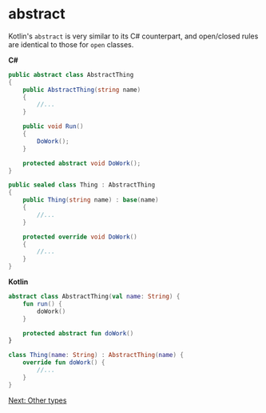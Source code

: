 # abstract
Kotlin's `abstract` is very similar to its C# counterpart, and open/closed rules are identical to those for `open` classes.

**C#**
```csharp
public abstract class AbstractThing
{
    public AbstractThing(string name)
    {
        //...
    }

    public void Run()
    {
        DoWork();
    }

    protected abstract void DoWork();
}

public sealed class Thing : AbstractThing
{
    public Thing(string name) : base(name)
    {
        //...
    }

    protected override void DoWork()
    {
        //...
    }
}
```

**Kotlin**
```kotlin
abstract class AbstractThing(val name: String) {
    fun run() {
        doWork()
    }

    protected abstract fun doWork()
}

class Thing(name: String) : AbstractThing(name) {
    override fun doWork() {
        //...
    }
}
```

[Next: Other types](04-00-other-types.md)
